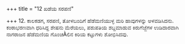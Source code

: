 +++
title = "12 ಖಡೆಯ ಸರಪಣಿ"

+++
12. ಕಾಲಕಡಗ, ಸರಪಣಿ, ತೋಳಬಂದಿಗೆ ಹೆಡೆಮಣಿಯುಳ್ಳ ಮರಿ ಹಾವುಗಳನ್ನು ಅಳವಡಿಸಿದನು. ಕಂಠಾಭರಣವಾಗಿ ಧರಿಸಿದ್ದ  ಶೇಷನು ಮೆರೆಯಲು, ಪಶುಪತಿಯ ಶಬ್ದಮಾಡುವ ಕಿರುಗೆಜ್ಜೆಗಳ  ಉಡಿದಾರವಾಗಿ  ನಾಗರಾಜನ ಹೆಡೆಮಣಿಯ ಗೊಂಚÀಲಿನ ಕಿರಿಯ ಕಟ್ಟುಗಳು ಶೋಭಿಸಿದವು.